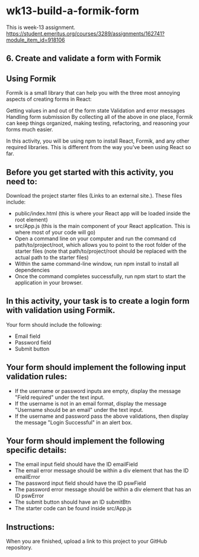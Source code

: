 # wk13-build-a-formik-form

This is week-13 assignment.
<https://student.emeritus.org/courses/3289/assignments/162741?module_item_id=918106>

## 6. Create and validate a form with Formik

## Using Formik
Formik is a small library that can help you with the three most annoying aspects of creating forms in React:

Getting values in and out of the form state
Validation and error messages
Handling form submission
By collecting all of the above in one place, Formik can keep things organized, making testing, refactoring, and reasoning your forms much easier.

In this activity, you will be using npm to install React, Formik, and any other required libraries. This is different from the way you’ve been using React so far.

## Before you get started with this activity, you need to:

Download the project starter files (Links to an external site.). These files include: 
* public/index.html (this is where your React app will be loaded inside the root element)
* src/App.js (this is the main component of your React application. This is where most of your code will go)
* Open a command line on your computer and run the command cd path/to/project/root, which allows you to point to the root folder of the starter files (note that path/to/project/root should be replaced with the actual path to the starter files)
* Within the same command-line window, run npm install to install all dependencies
* Once the command completes successfully, run npm start to start the application in your browser.

## In this activity, your task is to create a login form with validation using Formik.

Your form should include the following:
* Email field
* Password field
* Submit button

## Your form should implement the following input validation rules:

* If the username or password inputs are empty, display the message "Field required" under the text input.
* If the username is not in an email format, display the message "Username should be an email" under the text input.
* If the username and password pass the above validations, then display the message "Login Successful" in an alert box.

## Your form should implement the following specific details:

* The email input field should have the ID emailField
* The email error message should be within a div element that has the ID emailError
* The password input field should have the ID pswField
* The password error message should be within a div element that has an ID pswError
* The submit button should have an ID submitBtn
* The starter code can be found inside src/App.js

## Instructions:

When you are finished, upload a link to this project to your GitHub repository.
